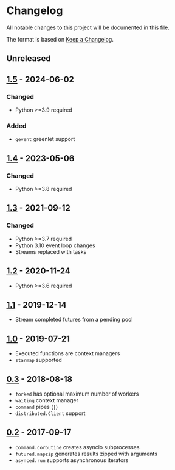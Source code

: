 # Changelog
All notable changes to this project will be documented in this file.

The format is based on [Keep a Changelog](https://keepachangelog.com/en/1.1.0/).

## Unreleased

## [1.5](https://pypi.org/project/futured/1.5/) - 2024-06-02
### Changed
* Python >=3.9 required

### Added
* `gevent` greenlet support

## [1.4](https://pypi.org/project/futured/1.4/) - 2023-05-06
### Changed
* Python >=3.8 required

## [1.3](https://pypi.org/project/futured/1.3/) - 2021-09-12
### Changed
* Python >=3.7 required
* Python 3.10 event loop changes
* Streams replaced with tasks

## [1.2](https://pypi.org/project/futured/1.2/) - 2020-11-24
* Python >=3.6 required

## [1.1](https://pypi.org/project/futured/1.1/) - 2019-12-14
* Stream completed futures from a pending pool

## [1.0](https://pypi.org/project/futured/1.0/) - 2019-07-21
* Executed functions are context managers
* `starmap` supported

## [0.3](https://pypi.org/project/futured/0.3/) - 2018-08-18
* `forked` has optional maximum number of workers
* `waiting` context manager
* `command` pipes (`|`)
* `distributed.Client` support

## [0.2](https://pypi.org/project/futured/0.2/) - 2017-09-17
* `command.coroutine` creates asyncio subprocesses
* `futured.mapzip` generates results zipped with arguments
* `asynced.run` supports asynchronous iterators
